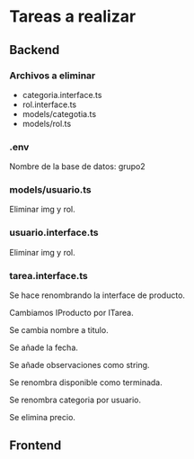 # Tareas a realizar

## Backend

### Archivos a eliminar

- categoria.interface.ts
- rol.interface.ts
- models/categotia.ts
- models/rol.ts

### .env

Nombre de la base de datos: grupo2

### models/usuario.ts

Eliminar img y rol.

### usuario.interface.ts

Eliminar img y rol.

### tarea.interface.ts

Se hace renombrando la interface de producto.

Cambiamos IProducto por ITarea.

Se cambia nombre a titulo.

Se añade la fecha.

Se añade observaciones como string.

Se renombra disponible como terminada.

Se renombra categoria por usuario.

Se elimina precio.



## Frontend
